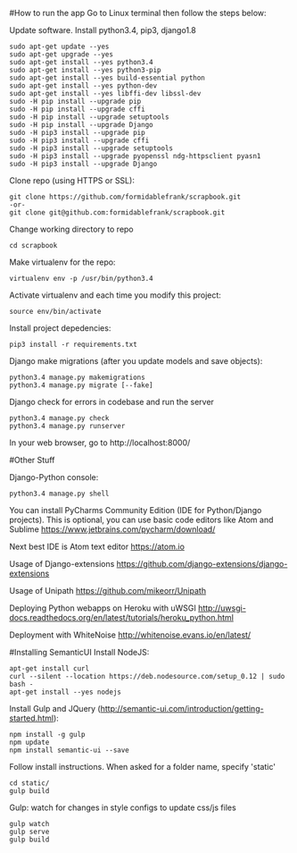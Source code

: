 #How to run the app
Go to Linux terminal then follow the steps below:

Update software. Install python3.4, pip3, django1.8

```
sudo apt-get update --yes
sudo apt-get upgrade --yes
sudo apt-get install --yes python3.4
sudo apt-get install --yes python3-pip
sudo apt-get install --yes build-essential python
sudo apt-get install --yes python-dev
sudo apt-get install --yes libffi-dev libssl-dev
sudo -H pip install --upgrade pip
sudo -H pip install --upgrade cffi
sudo -H pip install --upgrade setuptools
sudo -H pip install --upgrade Django
sudo -H pip3 install --upgrade pip
sudo -H pip3 install --upgrade cffi
sudo -H pip3 install --upgrade setuptools
sudo -H pip3 install --upgrade pyopenssl ndg-httpsclient pyasn1
sudo -H pip3 install --upgrade Django
```

Clone repo (using HTTPS or SSL):
```
git clone https://github.com/formidablefrank/scrapbook.git
-or-
git clone git@github.com:formidablefrank/scrapbook.git
```

Change working directory to repo
```
cd scrapbook
```

Make virtualenv for the repo:
```
virtualenv env -p /usr/bin/python3.4
```

Activate virtualenv and each time you modify this project:
```
source env/bin/activate
```

Install project depedencies:
```
pip3 install -r requirements.txt
```

Django make migrations (after you update models and save objects):
```
python3.4 manage.py makemigrations
python3.4 manage.py migrate [--fake]
```

Django check for errors in codebase and run the server
```
python3.4 manage.py check
python3.4 manage.py runserver
```

In your web browser, go to http://localhost:8000/

#Other Stuff

Django-Python console:
```
python3.4 manage.py shell
```

You can install PyCharms Community Edition (IDE for Python/Django projects).
This is optional, you can use basic code editors like Atom and Sublime
https://www.jetbrains.com/pycharm/download/

Next best IDE is Atom text editor
https://atom.io

Usage of Django-extensions
https://github.com/django-extensions/django-extensions

Usage of Unipath
https://github.com/mikeorr/Unipath

Deploying Python webapps on Heroku with uWSGI
http://uwsgi-docs.readthedocs.org/en/latest/tutorials/heroku_python.html

Deployment with WhiteNoise
http://whitenoise.evans.io/en/latest/

#Installing SemanticUI
Install NodeJS:
```
apt-get install curl
curl --silent --location https://deb.nodesource.com/setup_0.12 | sudo bash -
apt-get install --yes nodejs
```

Install Gulp and JQuery (http://semantic-ui.com/introduction/getting-started.html):
```
npm install -g gulp
npm update
npm install semantic-ui --save
```
Follow install instructions. When asked for a folder name, specify 'static\'
```
cd static/
gulp build
```

Gulp: watch for changes in style configs to update css/js files
```
gulp watch
gulp serve
gulp build
```